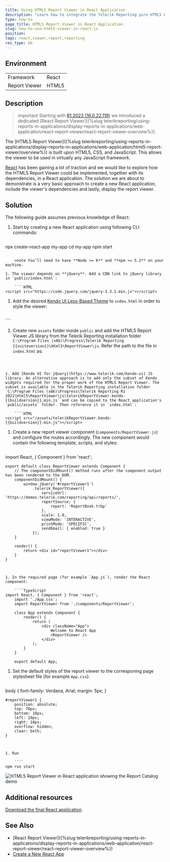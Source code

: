 ```yaml
---
title: Using HTML5 Report Viewer in React Application
description: "Learn how to integrate the Telerik Reporting pure HTML5 Report Viewer in a React Application in this step-by-step tutorial."
type: how-to
page_title: HTML5 Report Viewer in React Application
slug: how-to-use-html5-viewer-in-react-js
position: 
tags: react,viewer,report,reporting
res_type: kb
---
```


## Environment

<table>
	<tr>
		<td>Framework</td>
		<td>React</td>
	</tr>
	<tr>
		<td>Report Viewer</td>
		<td>HTML5</td>
	</tr>
</table>

## Description

>important Starting with [R1 2022 (16.0.22.119)](https://www.telerik.com/support/whats-new/reporting/release-history/progress-telerik-reporting-r1-2022-16-0-22-119) we introduced a dedicated [React Report Viewer]({%slug telerikreporting/using-reports-in-applications/display-reports-in-applications/web-application/react-report-viewer/react-report-viewer-overview%}).

The [HTML5 Report Viewer]({%slug telerikreporting/using-reports-in-applications/display-reports-in-applications/web-application/html5-report-viewer/overview%}) is built upon HTML5, CSS, and JavaScript. This allows the viewer to be used in virtually any JavaScript framework.

[React](https://reactjs.org/) has been gaining a lot of traction and we would like to explore how the HTML5 Report Viewer could be implemented, together with its dependencies, in a React application. The solution we are about to demonstrate is a very basic approach to create a new React application, include the viewer's dependencies and lastly, display the report viewer.

## Solution

The following guide assumes previous knowledge of React:

1. Start by creating a new React application using following CLI commands:

	````
npx create-react-app my-app
	cd my-app
	npm start
````

	>note You’ll need to have **Node >= 6** and **npm >= 5.2** on your machine.

1. The viewer depends on **jQuery**. Add a CDN link to jQuery library in `public/index.html`:

	````HTML
<script src="https://code.jquery.com/jquery-3.3.1.min.js"></script>
````


1. Add the desired [Kendo UI Less-Based Theme](https://docs.telerik.com/kendo-ui/styles-and-layout/appearance-styling) to `index.html` in order to style the viewer:

	````HTML
<head>
		<link href="http://kendo.cdn.telerik.com/{{kendosubsetversion}}/styles/kendo.common.min.css" rel="stylesheet" />
		<link href="http://kendo.cdn.telerik.com/{{kendosubsetversion}}/styles/kendo.default.min.css" rel="stylesheet" />
````


1. Create new `assets` folder inside `public` and add the HTML5 Report Viewer JS library from the Telerik Reporting installation folder `C:\Program Files (x86)\Progress\Telerik Reporting {{suiteversion}}\Html5\ReportViewer\js`. Refer the path to the file in `index.html` as:

	````HTML
<script src="/assets/telerikReportViewer-{{buildversion}}.min.js"></script>
````


1. Add [Kendo UI for jQuery](https://www.telerik.com/kendo-ui) JS library. An alternative approach is to add only the subset of Kendo widgets required for the proper work of the HTML5 Report Viewer. The subset is available in the Telerik Reporting installation folder `C:\Program Files (x86)\Progress\Telerik Reporting R1 2021\Html5\ReportViewer\js\telerikReportViewer.kendo-{{buildversion}}.min.js` and can be copied to the React application's `public/assets` folder. Then reference it in `index.html`:

	````HTML
<script src="/assets/telerikReportViewer.kendo-{{buildversion}}.min.js"></script>
````


1. Create a new report viewer component (`components/ReportViewer.js`) and configure the routes accordingly. The new component would contain the following template, scripts, and styles:

	````TypeScript
import React, { Component } from 'react';

	export default class ReportViewer extends Component {
		// The componentDidMount() method runs after the component output has been rendered to the DOM. 
		componentDidMount() {
			window.jQuery('#reportViewer1')
				.telerik_ReportViewer({
					serviceUrl: 'https://demos.telerik.com/reporting/api/reports/',
					reportSource: {
						report: 'ReportBook.trbp'
					},
					scale: 1.0,
					viewMode: 'INTERACTIVE',
					printMode: 'SPECIFIC',
					sendEmail: { enabled: true }
				});
		}

		render() {
			return <div id="reportViewer1"></div>
		}
	}
````


1. In the required page (for example `App.js`), render the React component:

	````TypeScript
import React, { Component } from 'react';
	import './App.css';
	import ReportViewer from './components/ReportViewer';

	class App extends Component {
		render() {
			return (
				<div className="App">
					Welcome to React App
					<ReportViewer />
				</div>
			);
		}
	}

	export default App;
````


1. Set the default styles of the report viewer to the corresponing page stylesheet file (for example `App.css`):

	````HTML
body {
		font-family: Verdana, Arial;
		margin: 5px;
	}

	#reportViewer1 {
		position: absolute;
		top: 70px;
		bottom: 10px;
		left: 10px;
		right: 10px;
		overflow: hidden;
		clear: both;
	}
````


1. Run

	````
npm run start
````


![HTML5 Report Viewer in React application showing the Report Catalog demo](resources/report-viewer-in-react-app.png)

## Additional resources

[Download the final React application](resources/telerik-report-viewer-react-app.zip)

## See Also

* [React Report Viewer]({%slug telerikreporting/using-reports-in-applications/display-reports-in-applications/web-application/react-report-viewer/react-report-viewer-overview%})
* [Create a New React App](https://reactjs.org/docs/create-a-new-react-app.html)
